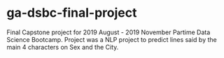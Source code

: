 # ga-dsbc-final-project
Final Capstone project for 2019 August - 2019 November Partime Data Science Bootcamp. Project was a NLP project to predict lines said by the main 4 characters on Sex and the City.
